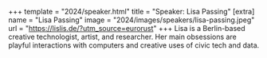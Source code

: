+++
template = "2024/speaker.html"
title = "Speaker: Lisa Passing"
[extra]
  name = "Lisa Passing"
  image = "2024/images/speakers/lisa-passing.jpeg"
  url = "https://lislis.de/?utm_source=eurorust"
+++
Lisa is a Berlin-based creative technologist, artist, and researcher. Her main obsessions are playful interactions with computers and creative uses of civic tech and data.